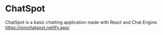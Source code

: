 # ChatSpot
ChatSpot is a basic chatting application made with React and Chat Engine.
https://joinchatspot.netlify.app/
